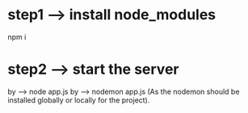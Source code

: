 # step1 --> install node_modules
npm i

# step2 --> start the server
by --> node app.js
by --> nodemon app.js (As the nodemon should be installed globally or locally for the project).
